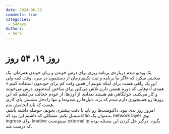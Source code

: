 ```yaml
---
date: 2024-06-23
comments: true
categories:
 - 54days
Authors:
 - Aura
---
```


# روز ۱۹، ۵۴ روز
یک ویدیو دیدم درباره‌ی برنامه ریزی برای درس خوندن و زبان خوندن همزمان. یک صحبتی میکرد که «اگر ما برنامه و ثبت نکنیم زمان از دستتمون در میره. وقت کمه ولی این یک راهی هست برای اینکه بتونیم از همین وقت کم برای خودمون استفاده کنیم.»<!-- more -->
همه‌ی آدم‌هایی که دورم هستن دارن تلاش می‌کنن برای ساختن آیندشون. درس می‌خونند و کار می‌کنند، خوابگاهی هم هستند تعدادی از اون‌ها. از خودم خجالت می‌کشم که این روزها رو همینجوری دارم میدم که بره. دلیل‌ها رو میدونما و تنها راه‌حل نشستن پای کاری هست که باید انجامش بدم. </br>
امروز روز بدی نبود. داکیومنت‌ها رو باید با دقت بیشتری بخونم. حوصله داشته باشم. سمبل نکنم. مشکلی که داشتم این بود که istio به‌عنوان یک network layer توی ingress برای knative نمیتونست external ip بگیره. درگیر حل کردن این مسئله بودم که درست شد. </br>
